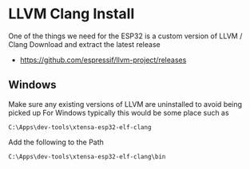 # LLVM Clang Install

One of the things we need for the ESP32 is a custom version of LLVM / Clang
Download and extract the latest release

  * https://github.com/espressif/llvm-project/releases

## Windows

Make sure any existing versions of LLVM are uninstalled to avoid being picked up
For Windows typically this would be some place such as
```
C:\Apps\dev-tools\xtensa-esp32-elf-clang
```

Add the following to the Path
```
C:\Apps\dev-tools\xtensa-esp32-elf-clang\bin
```
